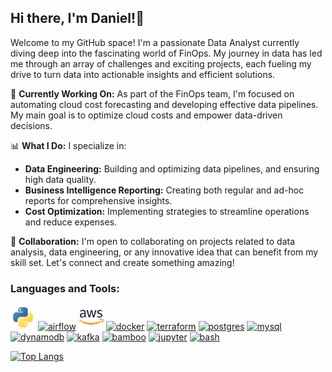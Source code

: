 ## Hi there, I'm Daniel!👋

Welcome to my GitHub space! I'm a passionate Data Analyst currently diving deep into the fascinating world of FinOps. My journey in data has led me through an array of challenges and exciting projects, each fueling my drive to turn data into actionable insights and efficient solutions.

🔭 **Currently Working On:** As part of the FinOps team, I'm focused on automating cloud cost forecasting and developing effective data pipelines. My main goal is to optimize cloud costs and empower data-driven decisions.

📊 **What I Do:** I specialize in:
- **Data Engineering:** Building and optimizing data pipelines, and ensuring high data quality.
- **Business Intelligence Reporting:** Creating both regular and ad-hoc reports for comprehensive insights.
- **Cost Optimization:** Implementing strategies to streamline operations and reduce expenses.

👯 **Collaboration:** I'm open to collaborating on projects related to data analysis, data engineering, or any innovative idea that can benefit from my skill set. Let's connect and create something amazing!

### Languages and Tools:

<p align="left">
  <!-- Python Icon -->
  <a href="https://www.python.org"><img src="https://raw.githubusercontent.com/devicons/devicon/master/icons/python/python-original.svg" alt="python" width="40" height="40"/></a>
  <a href="https://airflow.apache.org/"><img src="https://cdn.jsdelivr.net/gh/devicons/devicon@latest/icons/apacheairflow/apacheairflow-original.svg"
 alt="airflow" width="40" height="40"/></a>
  <!-- AWS Icon -->
  <a href="https://aws.amazon.com/"><img src="https://raw.githubusercontent.com/devicons/devicon/master/icons/amazonwebservices/amazonwebservices-original-wordmark.svg" alt="aws" width="40" height="40"/></a>
  <a href="https://www.docker.com/"><img src="https://cdn.jsdelivr.net/gh/devicons/devicon/icons/docker/docker-plain-wordmark.svg" alt="docker" width="40" height="40"/></a>
  <a href="https://www.terraform.io/"><img src="https://cdn.jsdelivr.net/gh/devicons/devicon/icons/terraform/terraform-original-wordmark.svg" alt="terraform" width="40" height="40"/></a>
  <!-- SQL Icon -->
  <a href="https://www.postgresql.org/"><img src="https://cdn.jsdelivr.net/gh/devicons/devicon/icons/postgresql/postgresql-original-wordmark.svg" alt="postgres" width="40" height="40"/></a>
  <a href="https://www.mysql.com"><img src="https://cdn.jsdelivr.net/gh/devicons/devicon/icons/mysql/mysql-original-wordmark.svg" alt="mysql" width="40" height="40"/></a>
  <a href="https://aws.amazon.com/dynamodb/"><img src="https://cdn.jsdelivr.net/gh/devicons/devicon@latest/icons/dynamodb/dynamodb-original.svg"
 alt="dynamodb" width="40" height="40"/></a>
 <a href="https://www.kafka.apache.org/"><img src="https://cdn.jsdelivr.net/gh/devicons/devicon@latest/icons/apachekafka/apachekafka-original.svg"
 alt="kafka" width="40" height="40"/></a>
  <a href="https://www.atlassian.com/software/bamboo/"><img src="https://cdn.jsdelivr.net/gh/devicons/devicon@latest/icons/bamboo/bamboo-original.svg"
 alt="bamboo" width="40" height="40"/></a>
  <a href="https://www.jupyter.org/"><img src="https://cdn.jsdelivr.net/gh/devicons/devicon@latest/icons/jupyter/jupyter-original.svg"
 alt="jupyter" width="40" height="40"/></a>
  <a href="https://www.gnu.org/software/bash/"><img src="https://cdn.jsdelivr.net/gh/devicons/devicon@latest/icons/bash/bash-original.svg"
 alt="bash" width="40" height="40"/></a>
</p>

[![Top Langs](https://github-readme-stats.vercel.app/api/top-langs/?username=selfadjoint)](https://github.com/anuraghazra/github-readme-stats)

